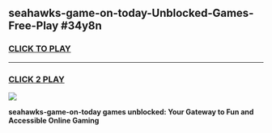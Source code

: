 
## seahawks-game-on-today-Unblocked-Games-Free-Play #34y8n
<h3>
<a href="https://us.freeplayer.one?title=seahawks-game-on-today&ref=9M">CLICK TO PLAY</a></h3>
<hr>

<h3>
<a href="https://us.freeplayer.one?title=seahawks-game-on-today&ref=9M">CLICK 2 PLAY</a>
  
</h3>

<a href="https://us.freeplayer.one?title=seahawks-game-on-today&ref=9M"><img src="https://clearcache.store/games.png"></a>


**seahawks-game-on-today games unblocked: Your Gateway to Fun and Accessible Online Gaming**
